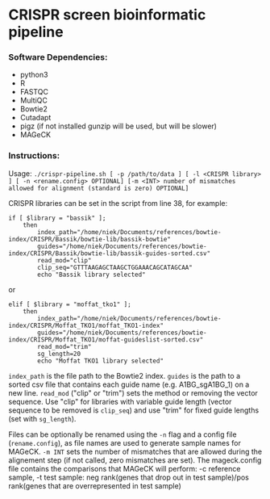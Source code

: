 # CRISPR screen bioinformatic pipeline


### Software Dependencies:
- python3 
- R
- FASTQC
- MultiQC
- Bowtie2 
- Cutadapt
- pigz (if not installed gunzip will be used, but will be slower)
- MAGeCK

### Instructions:

Usage: `./crispr-pipeline.sh [ -p /path/to/data ] [ -l <CRISPR library> ] [ -n <rename.config> OPTIONAL] [-m <INT> number of mismatches allowed for alignment (standard is zero) OPTIONAL]`

CRISPR libraries can be set in the script from line 38, for example:
```
if [ $library = "bassik" ];
	then
		index_path="/home/niek/Documents/references/bowtie-index/CRISPR/Bassik/bowtie-lib/bassik-bowtie"
		guides="/home/niek/Documents/references/bowtie-index/CRISPR/Bassik/bowtie-lib/bassik-guides-sorted.csv"
		read_mod="clip"
		clip_seq="GTTTAAGAGCTAAGCTGGAAACAGCATAGCAA"
		echo "Bassik library selected"
```
or
```
elif [ $library = "moffat_tko1" ];
	then
		index_path="/home/niek/Documents/references/bowtie-index/CRISPR/Moffat_TKO1/moffat_TKO1-index"
		guides="/home/niek/Documents/references/bowtie-index/CRISPR/Moffat_TKO1/moffat-guideslist-sorted.csv"
		read_mod="trim"
		sg_length=20	
		echo "Moffat TKO1 library selected"
```




`index_path` is the file path to the Bowtie2 index. `guides` is the path to a sorted csv file that contains each guide name (e.g. A1BG_sgA1BG_1) on a new line. `read_mod` ("clip" or "trim") sets the method or removing the vector sequence. Use "clip" for libraries with variable guide length (vector sequence to be removed is `clip_seq`) and use "trim" for fixed guide lengths (set with `sg_length`).

Files can be optionally be renamed using the `-n` flag and a config file (`rename.config`), as file names are used to generate sample names for MAGeCK. `-m INT` sets the number of mismatches that are allowed during the alignement step (if not called, zero mismatches are set).
The mageck.config file contains the comparisons that MAGeCK will perform: -c reference sample, -t test sample: neg rank(genes that drop out in test sample)/pos rank(genes that are overrepresented in test sample)
